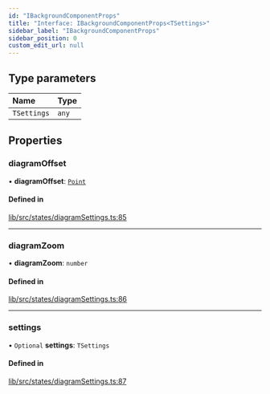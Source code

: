 ```yaml
---
id: "IBackgroundComponentProps"
title: "Interface: IBackgroundComponentProps<TSettings>"
sidebar_label: "IBackgroundComponentProps"
sidebar_position: 0
custom_edit_url: null
---
```


## Type parameters

| Name | Type |
| :------ | :------ |
| `TSettings` | `any` |

## Properties

### diagramOffset

• **diagramOffset**: [`Point`](../#point)

#### Defined in

[lib/src/states/diagramSettings.ts:85](https://github.com/tokarchyn/react-easy-diagram/blob/96a8c28/lib/src/states/diagramSettings.ts#L85)

___

### diagramZoom

• **diagramZoom**: `number`

#### Defined in

[lib/src/states/diagramSettings.ts:86](https://github.com/tokarchyn/react-easy-diagram/blob/96a8c28/lib/src/states/diagramSettings.ts#L86)

___

### settings

• `Optional` **settings**: `TSettings`

#### Defined in

[lib/src/states/diagramSettings.ts:87](https://github.com/tokarchyn/react-easy-diagram/blob/96a8c28/lib/src/states/diagramSettings.ts#L87)
